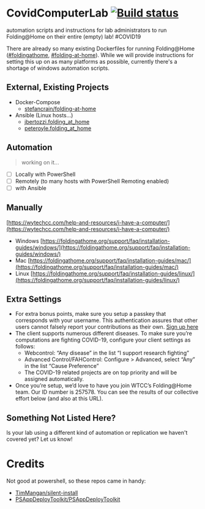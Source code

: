 # CovidComputerLab [![Build status](https://ci.appveyor.com/api/projects/status/2q3cktd5aq2fujyg?svg=true)](https://ci.appveyor.com/project/cwhitingwy/covidcomputerlab)
automation scripts and instructions for lab administrators to run Folding@Home on their entire (empty) lab! #COVID19

There are already so many existing Dockerfiles for running
Folding@Home ([#foldingathome](https://github.com/topics/foldingathome),
[#folding-at-home](https://github.com/topics/folding-at-home)).
While we will provide instructions for setting this up on as many platforms as possible,
currently there's a shortage of windows automation scripts.

## External, Existing Projects
* Docker-Compose
  * [stefancrain/folding-at-home](https://github.com/stefancrain/folding-at-home)
* Ansible (Linux hosts...)
  * [jbertozzi.folding_at_home](https://galaxy.ansible.com/jbertozzi/folding_at_home)
  * [peteroyle.folding_at_home](https://galaxy.ansible.com/peteroyle/folding_at_home)

## Automation
> working on it...

* [ ] Locally with PowerShell
* [ ] Remotely (to many hosts with PowerShell Remoting enabled)
* [ ] with Ansible

## Manually

[https://wytechcc.com/help-and-resources/i-have-a-computer/](https://wytechcc.com/help-and-resources/i-have-a-computer/)

* Windows [https://foldingathome.org/support/faq/installation-guides/windows/](https://foldingathome.org/support/faq/installation-guides/windows/)
* Mac [https://foldingathome.org/support/faq/installation-guides/mac/](https://foldingathome.org/support/faq/installation-guides/mac/)
* Linux [https://foldingathome.org/support/faq/installation-guides/linux/](https://foldingathome.org/support/faq/installation-guides/linux/)

## Extra Settings


* For extra bonus points, make sure you setup a passkey that corresponds with your username. This authentication assures that other users cannot falsely report your contributions as their own. [Sign up here](https://apps.foldingathome.org/getpasskey)
* The client supports numerous different diseases.  To make sure you’re computations are fighting COVID-19, configure your client settings as follows:
    * Webcontrol: “Any disease” in the list “I support research fighting”
    * Advanced Control/FAHControl: Configure > Advanced, select “Any” in the list “Cause Preference”
    * The COVID-19 related projects are on top priority and will be assigned automatically.
* Once you’re setup, we’d love to have you join WTCC’s Folding@Home team.  Our ID number is 257578.  You can see the results of our collective effort below (and also at this URL).

## Something Not Listed Here?
Is your lab using a different kind of automation or replication we haven't covered yet?
Let us know!

# Credits
Not good at powershell, so these repos came in handy:

* [TimMangan/silent-install](https://github.com/TimMangan/silent-install)
* [PSAppDeployToolkit/PSAppDeployToolkit](https://github.com/PSAppDeployToolkit/PSAppDeployToolkit)
